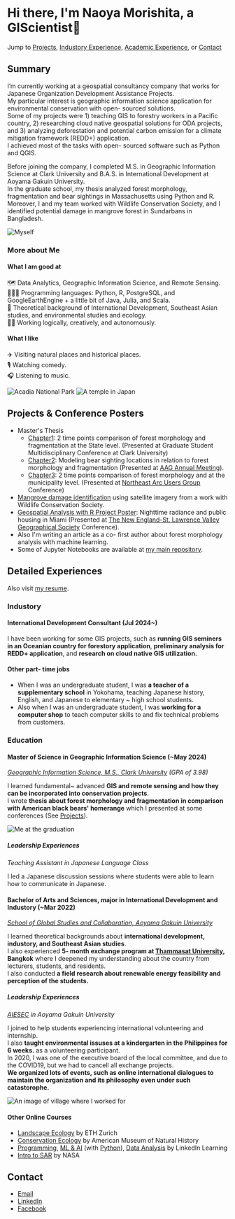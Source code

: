 # Hi there, I'm Naoya Morishita, a GIScientist👋

Jump to [Projects](projects--conference-poster),  [Industory Experience](#industory), [Academic Experience](#education), or [Contact](#contact)

## Summary
I’m currently working at a geospatial consultancy company that works for Japanese Organization Development Assistance Projects.<br>
My particular interest is geographic information science application for environmental conservation with open- sourced solutions.<br>
Some of my projects were 1) teaching GIS to forestry workers in a Pacific country, 2) researching cloud native geospatial solutions for ODA projects, and 3) analyzing deforestation and potential carbon emission for a climate mitigation framework (REDD+) application.<br>
I achieved most of the tasks with open- sourced software such as Python and QGIS.

Before joining the company, I completed M.S. in Geographic Information Science at Clark University and B.A.S. in International Development at Aoyama Gakuin University.<br>
In the graduate school, my thesis analyzed forest morphology, fragmentation and bear sightings in Massachusetts using Python and R.<br>
Moreover, I and my team worked with Wildlife Conservation Society, and I identified potential damage in mangrove forest in Sundarbans in Bangladesh.

![Myself](files/me.jpeg)

### More about Me
#### What I am good at
🗺️ Data Analytics, Geographic Information Science, and Remote Sensing.<br>
🧑🏻‍💻 Programming languages: Python, R, PostgreSQL, and GoogleEarthEngine + a little bit of Java, Julia, and Scala.<br>
🐘 Theoretical background of International Development, Southeast Asian studies, and environmental studies and ecology.<br>
👨‍💼 Working logically, creatively, and autonomously.

#### What I like
✈️ Visiting natural places and historical places.<br>
🎙️ Watching comedy.<br>
🎧 Listening to music.

![Acadia National Park](files/acadia.jpeg) ![A temple in Japan](files/temple.jpeg)<br>

## Projects & Conference Posters
- Master's Thesis
    - [Chapter1](https://drive.google.com/file/d/1v95dtnStOPnyLN8tAxUJsYyh5a1dnrAG/view?usp=sharing): 2 time points comparison of forest morphology and fragmentation at the State level. (Presented at Graduate Student Multidisciplinary Conference at Clark University)
    - [Chapter2](https://drive.google.com/file/d/1KTwdp9Vc1m3MdMPhjuuXkAoh-fcOZSoI/view?usp=sharing): Modeling bear sighting locations in relation to forest morphology and fragmentation (Presented at [AAG Annual Meeting](https://www.aag.org)).
    - [Chapter3](https://drive.google.com/file/d/1-XQnP7SMEBXeoL6QF7A_Z-PsrLKH_6yW/view?usp=sharing): 2 time points comparison of forest morphology and at the municipality level. (Presented at [Northeast Arc Users Group](https://www.northeastarc.org) Conference)
- [Mangrove damage identification](https://code.earthengine.google.com/063ff9e04d1d0fde236d127a250fa4e2) using satellite imagery from a work with Wildlife Conservation Society.
- [Geospatial Analysis with R Project Poster](https://drive.google.com/file/d/1przSzgX2w7Bu-Xe5GC-tGOCgut8wtvqH/view?usp=sharing): Nighttime radiance and public housing in Miami (Presented at [The New England-St. Lawrence Valley Geographical Society](https://nestval.aag.org) Conference).
- Also I'm writing an article as a co- first author about forest morphology analysis with machine learning.
- Some of Jupyter Notebooks are available at [my main repository](https://github.com/naoyamorishita/main).

## Detailed Experiences
Also visit [my resume](https://docs.google.com/document/d/1ijZtEYsCy4wlroVGakiaZGIpIcOqZZFoT6h-3xpDmWk/edit?usp=sharing).

### Industory
#### International Development Consultant (Jul 2024~)
I have been working for some GIS projects, such as **running GIS seminers in an Oceanian country for forestory application**, **preliminary analysis for REDD+ application**, and **research on cloud native GIS utilization.**

#### Other part- time jobs 
- When I was an undergraduate student, I was **a teacher of a supplementary school** in Yokohama, teaching Japanese history, English, and Japanese to elementary ~ high school students.
- Also when I was an undergraduate student, I was **working for a computer shop** to teach computer skills to and fix technical problems from customers.

### Education
#### Master of Science in Geographic Information Science (~May 2024)
*[Geographic Information Science, M.S., Clark University](https://www.clarku.edu/programs/masters/geographic-information-science-ms/) (GPA of 3.98)*

I learned fundamental~ advanced **GIS and remote sensing and how they can be incorporated into conservation projects**.<br> 
I wrote **thesis about forest morphology and fragmentation in comparison with American black bears' homerange** which I presented at some conferences (See [Projects](projects--conference-poster)).

![Me at the graduation](files/clark_gradphoto.jpeg)

##### Leadership Experiences
*Teaching Assistant in Japanese Language Class*

I led a Japanese discussion sessions where students were able to learn how to communicate in Japanese.

#### Bachelor of Arts and Sciences, major in International Development and Industory (~Mar 2022)
*[School of Global Studies and Collaboration, Aoyama Gakuin University](https://www.aoyama.ac.jp/en/academic/undergraduate/gsc/)*

I learned theoretical backgrounds about **international development, industory, and Southeast Asian studies**.<br> 
I also experienced **5- month exchange program at [Thammasat University](https://tu.ac.th/en), Bangkok** where I deepened my understanding about the country from lecturers, students, and residents.<br> 
I also conducted **a field research about renewable energy feasibility and perception of the students.**

##### Leadership Experiences
*[AIESEC](https://aiesec.org) in Aoyama Gakuin University*

I joined to help students experiencing international volunteering and internship.<br> 
I also **taught environmental issuses at a kindergarten in the Philippines for 6 weeks.** as a volunteering participant.<br>
In 2020, I was one of the executive board of the local committee, and due to the COVID19, but we had to cancell all exchange projects.<br>
**We organized lots of events, such as online international dialogues to maintain the organization and its philosophy even under such catastorophe.**

![An image of village where I worked for](./files/ph_village.jpeg)

#### Other Online Courses
- [Landscape Ecology](https://drive.google.com/file/d/1dHDsb4criQKbVJMupAKrU_rGuc3bFMUw/view?usp=sharing) by ETH Zurich
- [Conservation Ecology](https://drive.google.com/file/d/15k8ShLK5vE3C619Qdl-N4H_LAEAscX9a/view?usp=sharing) by American Museum of Natural History
- [Programming](https://drive.google.com/file/d/1YJccMzebTXIdLNOrHuIpP-dfA_wZ53_Y/view?usp=sharing), [ML & AI](https://drive.google.com/file/d/1K3BidFksVIzJzeyVH5FxiqKm6yLhshoD/view?usp=sharing) (with [Python](https://drive.google.com/file/d/1yDNTTXXLZ6nQ4tm0c2QF3lfiaxpHiCrO/view?usp=sharing)), [Data Analysis](https://drive.google.com/file/d/1LpEq5fhV-XX4A3liiJKM1x6qt8cb2jIf/view?usp=sharing) by LinkedIn Learning
- [Intro to SAR](https://drive.google.com/file/d/1ztXKeByR3P3V-6qKtt5EuXAtV_-W8ayz/view?usp=sharing) by NASA

## Contact
- [Email](mailto:0zh4772g325515u64@gmail.com)
- [LinkedIn](https://www.linkedin.com/in/naoya-morishita-705393254/)
- [Facebook](https://www.facebook.com/naoya.morishita.56/)
